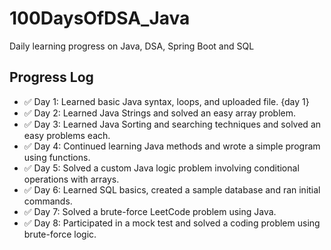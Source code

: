 # 100DaysOfDSA_Java
Daily learning progress on Java, DSA, Spring Boot and SQL
## Progress Log

- ✅ Day 1: Learned basic Java syntax, loops, and uploaded file. {day 1}
- ✅ Day 2: Learned Java Strings and solved an easy array problem.
- ✅ Day 3: Learned Java Sorting and searching techniques and solved an easy problems each.
- ✅ Day 4: Continued learning Java methods and wrote a simple program using functions.
- ✅ Day 5: Solved a custom Java logic problem involving conditional operations with arrays.
- ✅ Day 6: Learned SQL basics, created a sample database and ran initial commands.
- ✅ Day 7: Solved a brute-force LeetCode problem using Java.
- ✅ Day 8: Participated in a mock test and solved a coding problem using brute-force logic.

